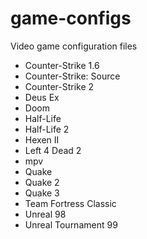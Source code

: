 # game-configs
Video game configuration files

* Counter-Strike 1.6
* Counter-Strike: Source
* Counter-Strike 2
* Deus Ex
* Doom
* Half-Life
* Half-Life 2
* Hexen II
* Left 4 Dead 2
* mpv
* Quake
* Quake 2
* Quake 3
* Team Fortress Classic
* Unreal 98
* Unreal Tournament 99
